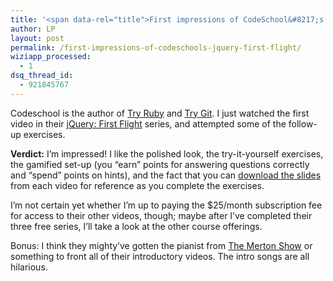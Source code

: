 ```yaml
---
title: '<span data-rel="title">First impressions of CodeSchool&#8217;s jQuery: First Flight</span>'
author: LP
layout: post
permalink: /first-impressions-of-codeschools-jquery-first-flight/
wiziapp_processed:
  - 1
dsq_thread_id:
  - 921845767
---
```

<span data-rel="content">

<p>
  Codeschool is the author of <a href=&#8221;http://tryruby.org&#8221; target=&#8221;_blank&#8221;>Try Ruby</a> and <a href=&#8221;http://try.github.com&#8221; target=&#8221;_blank&#8221;>Try Git</a>. I just watched the first video in their <a href=&#8221;http://www.codeschool.com/courses/jquery-air-first-flight&#8221; target=&#8221;_blank&#8221;>jQuery: First Flight</a> series, and attempted some of the follow-up exercises.
</p>

<p>
  <strong>Verdict:</strong> I&#8217;m impressed! I like the polished look, the try-it-yourself exercises, the gamified set-up (you &#8220;earn&#8221; points for answering questions correctly and &#8220;spend&#8221; points on hints), and the fact that you can <a href=&#8221;http://courseware.codeschool.com.s3.amazonaws.com/jquery_air_slides.pdf&#8221; target=&#8221;_blank&#8221;>download the slides</a> from each video for reference as you complete the exercises.
</p>

<p>
  I&#8217;m not certain yet whether I&#8217;m up to paying the $25/month subscription fee for access to their other videos, though; maybe after I&#8217;ve completed their three free series, I&#8217;ll take a look at the other course offerings.
</p>

<p>
  Bonus: I think they mighty&#8217;ve gotten the pianist from <a href=&#8221;http://www.mertonshow.com/about&#8221; target=&#8221;_blank&#8221;>The Merton Show</a> or something to front all of their introductory videos. The intro songs are all hilarious.
</p></span>